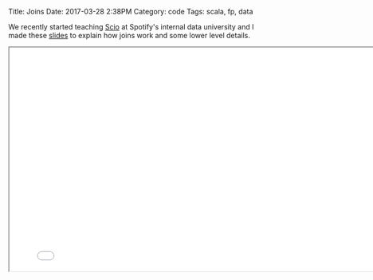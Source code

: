 Title: Joins
Date: 2017-03-28 2:38PM
Category: code
Tags: scala, fp, data

We recently started teaching [Scio](https://github.com/spotify/scio) at Spotify's internal data university and I made these [slides](/slides/joins.html) to explain how joins work and some lower level details.

<iframe src="/slides/joins.html" width="800" height="450"></iframe>
